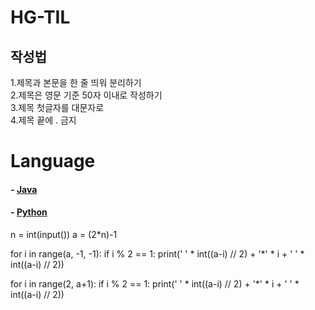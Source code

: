 # HG-TIL

## 작성법

1.제목과 본문을 한 줄 띄워 분리하기   
2.제목은 영문 기준 50자 이내로 작성하기    
3.제목 첫글자를 대문자로   
4.제목 끝에 . 금지   



# Language

#### - [Java](https://github.com/JangHyoGwang/TIL/blob/main/Java/Java.md)
    
#### - [Python](https://github.com/JangHyoGwang/TIL/blob/main/Python/Python.md)

n = int(input())
a = (2*n)-1

for i in range(a, -1, -1):
  if i % 2 == 1:
    print(' ' * int((a-i) // 2) + '*' * i + ' ' * int((a-i) // 2))

for i in range(2, a+1):
  if i % 2 == 1:
    print(' ' * int((a-i) // 2) + '*' * i + ' ' * int((a-i) // 2))
